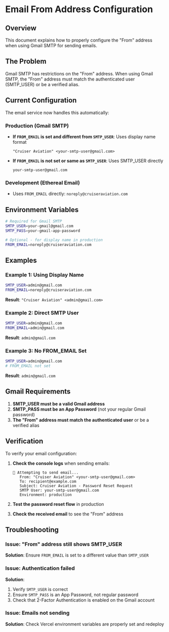# Email From Address Configuration

## Overview

This document explains how to properly configure the "From" address when using Gmail SMTP for sending emails.

## The Problem

Gmail SMTP has restrictions on the "From" address. When using Gmail SMTP, the "From" address must match the authenticated user (SMTP_USER) or be a verified alias.

## Current Configuration

The email service now handles this automatically:

### Production (Gmail SMTP)
- **If `FROM_EMAIL` is set and different from `SMTP_USER`**: Uses display name format
  ```
  "Cruiser Aviation" <your-smtp-user@gmail.com>
  ```
- **If `FROM_EMAIL` is not set or same as `SMTP_USER`**: Uses SMTP_USER directly
  ```
  your-smtp-user@gmail.com
  ```

### Development (Ethereal Email)
- Uses `FROM_EMAIL` directly: `noreply@cruiseraviation.com`

## Environment Variables

```bash
# Required for Gmail SMTP
SMTP_USER=your-gmail@gmail.com
SMTP_PASS=your-gmail-app-password

# Optional - for display name in production
FROM_EMAIL=noreply@cruiseraviation.com
```

## Examples

### Example 1: Using Display Name
```bash
SMTP_USER=admin@gmail.com
FROM_EMAIL=noreply@cruiseraviation.com
```
**Result**: `"Cruiser Aviation" <admin@gmail.com>`

### Example 2: Direct SMTP User
```bash
SMTP_USER=admin@gmail.com
FROM_EMAIL=admin@gmail.com
```
**Result**: `admin@gmail.com`

### Example 3: No FROM_EMAIL Set
```bash
SMTP_USER=admin@gmail.com
# FROM_EMAIL not set
```
**Result**: `admin@gmail.com`

## Gmail Requirements

1. **SMTP_USER must be a valid Gmail address**
2. **SMTP_PASS must be an App Password** (not your regular Gmail password)
3. **The "From" address must match the authenticated user** or be a verified alias

## Verification

To verify your email configuration:

1. **Check the console logs** when sending emails:
   ```
   📧 Attempting to send email...
      From: "Cruiser Aviation" <your-smtp-user@gmail.com>
      To: recipient@example.com
      Subject: Cruiser Aviation - Password Reset Request
      SMTP User: your-smtp-user@gmail.com
      Environment: production
   ```

2. **Test the password reset flow** in production
3. **Check the received email** to see the "From" address

## Troubleshooting

### Issue: "From" address still shows SMTP_USER
**Solution**: Ensure `FROM_EMAIL` is set to a different value than `SMTP_USER`

### Issue: Authentication failed
**Solution**: 
1. Verify `SMTP_USER` is correct
2. Ensure `SMTP_PASS` is an App Password, not regular password
3. Check that 2-Factor Authentication is enabled on the Gmail account

### Issue: Emails not sending
**Solution**: Check Vercel environment variables are properly set and redeploy 